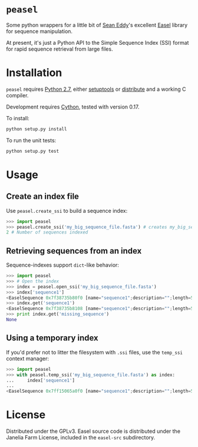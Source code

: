 # `peasel`

Some python wrappers for a little bit of  [Sean Eddy](http://selab.janelia.org/)'s excellent [Easel](http://selab.janelia.org/people/eddys/blog/?p=394) library for sequence manipulation.

At present, it's just a Python API to the Simple Sequence Index (SSI) format
for rapid sequence retrieval from large files.

# Installation

`peasel` requires [Python 2.7](http://www.python.org/), either
[setuptools](http://pypi.python.org/pypi/setuptools) or
[distribute](http://pypi.python.org/pypi/distribute) and a working C compiler.

Development requires [Cython](http://www.cython.org/), tested with version 0.17.

To install:

```sh
python setup.py install
```

To run the unit tests:

```sh
python setup.py test
```

# Usage

## Create an index file

Use `peasel.create_ssi` to build a sequence index:

```python
>>> import peasel
>>> peasel.create_ssi('my_big_sequence_file.fasta') # creates my_big_sequence_file.fasta.ssi
2 # Number of sequences indexed
```

## Retrieving sequences from an index

Sequence-indexes support `dict`-like behavior:

```python
>>> import peasel
>>> # Open the index
>>> index = peasel.open_ssi('my_big_sequence_file.fasta')
>>> index['sequence1']
<EaselSequence 0x7f38735b80f0 [name="sequence1";description="";length=5]>
>>> index.get('sequence1')
<EaselSequence 0x7f38735b8108 [name="sequence1";description="";length=5]>
>>> print index.get('missing_sequence')
None
```

## Using a temporary index

If you'd prefer not to litter the filesystem with `.ssi` files, use the `temp_ssi` context manager:

```python
>>> import peasel
>>> with peasel.temp_ssi('my_big_sequence_file.fasta') as index:
...     index['sequence1']
...
<EaselSequence 0x7ff15065a0f0 [name="sequence1";description="";length=5]>
```

# License

Distributed under the GPLv3. Easel source code is distributed under the Janelia
Farm License, included in the `easel-src` subdirectory.
